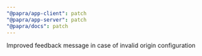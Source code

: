 ```yaml
---
"@papra/app-client": patch
"@papra/app-server": patch
"@papra/docs": patch
---
```


Improved feedback message in case of invalid origin configuration
